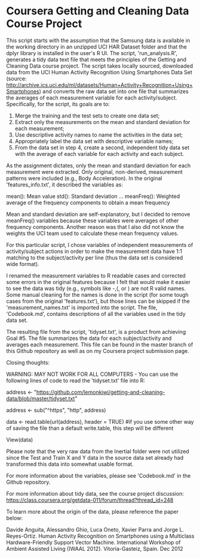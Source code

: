 # Coursera Getting and Cleaning Data Course Project

This script starts with the assumption that the Samsung data is available in the working directory in an unzipped UCI HAR Dataset folder and that the dplyr library is installed in the user's R UI. The script, 'run_analysis.R', generates a tidy data text file that meets the principles of the Getting and Cleaning Data course project. The script takes locally sourced, downloaded data from the UCI Human Activity Recognition Using Smartphones Data Set (source: http://archive.ics.uci.edu/ml/datasets/Human+Activity+Recognition+Using+Smartphones) and converts the raw data set into one file that summarizes the averages of each measurement variable for each activity/subject. Specifically, for the script, its goals are to:

1) Merge the training and the test sets to create one data set;
2) Extract only the measurements on the mean and standard deviation for each measurement; 
3) Use descriptive activity names to name the activities in the data set;
4) Appropriately label the data set with descriptive variable names;
5) From the data set in step 4, create a second, independent tidy data set with the average of each variable for each activity and each subject. 

As the assignment dictates, only the mean and standard deviation for each measurement were extracted. Only original, non-derived, measurement patterns were included (e.g., Body Acceleration). In the original 'features_info.txt', it described the variables as:

mean(): Mean value
std(): Standard deviation
...
meanFreq(): Weighted average of the frequency components to obtain a mean frequency

Mean and standard deviation are self-explanatory, but I decided to remove meanFreq() variables because these variables were averages of other frequency components. Another reason was that I also did not know the weights the UCI team used to calculate these mean frequency values.

For this particular script, I chose variables of independent measurements of activity/subject actions in order to make the measurement data have 1:1 matching to the subject/activity per line (thus the data set is considered wide format).

I renamed the measurement variables to R readable cases and corrected some errors in the original features because I felt that would make it easier to see the data was tidy (e.g., symbols like -,(, or ) are not R valid names. Some manual cleaning for the names is done in the script (for some tough cases from the original 'features.txt'), but those lines can be skipped if the 'measurement_names.txt' is imported into the script. The file, 'Codebook.md', contains descriptions of all the variables used in the tidy data set.

The resulting file from the script, 'tidyset.txt', is a product from achieving Goal #5. The file summarizes the data for each subject/activity and averages each measurement. This file can be found in the master branch of this Github repository as well as on my Coursera project submission page.

Closing thoughts:

WARNING: MAY NOT WORK FOR ALL COMPUTERS - You can use the following lines of code to read the 'tidyset.txt' file into R:

address <- "https://github.com/lemonkiwi/getting-and-cleaning-data/blob/master/tidyset.txt"

address <- sub("^https", "http", address)

data <- read.table(url(address), header = TRUE) #if you use some other way of saving the file than a default write.table, this step will be different

View(data)

Please note that the very raw data from the Inertial folder were not utilized since the Test and Train X and Y data in the source data set already had transformed this data into somewhat usable format. 

For more information about the variables, please see 'Codebook.md' in the Github repository.

For more information about tidy data, see the course project discussion: https://class.coursera.org/getdata-011/forum/thread?thread_id=248

To learn more about the origin of the data, please reference the paper below: 

Davide Anguita, Alessandro Ghio, Luca Oneto, Xavier Parra and Jorge L. Reyes-Ortiz. Human Activity Recognition on Smartphones using a Multiclass Hardware-Friendly Support Vector Machine. International Workshop of Ambient Assisted Living (IWAAL 2012). Vitoria-Gasteiz, Spain. Dec 2012
